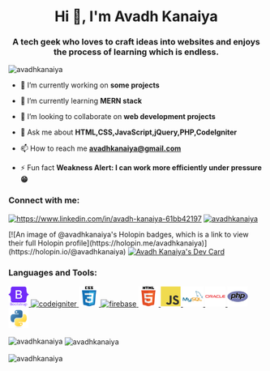 <h1 align="center">Hi 👋, I'm Avadh Kanaiya</h1>
<h3 align="center">A tech geek who loves to craft ideas into websites and enjoys the process of learning which is endless.</h3>

<p align="left"> <img src="https://komarev.com/ghpvc/?username=avadhkanaiya&label=Profile%20views&color=0e75b6&style=flat" alt="avadhkanaiya" /> </p>

- 🔭 I’m currently working on **some projects**

- 🌱 I’m currently learning **MERN stack**

- 👯 I’m looking to collaborate on **web development projects**

- 💬 Ask me about **HTML,CSS,JavaScript,jQuery,PHP,CodeIgniter**

- 📫 How to reach me **avadhkanaiya@gmail.com**

- ⚡ Fun fact **Weakness Alert: I can work more efficiently under pressure😁**

<h3 align="left">Connect with me:</h3>
<p align="left">
<a href="https://www.linkedin.com/in/avadh-kanaiya-61bb42197" target="blank"><img align="center" src="https://raw.githubusercontent.com/rahuldkjain/github-profile-readme-generator/master/src/images/icons/Social/linked-in-alt.svg" alt="https://www.linkedin.com/in/avadh-kanaiya-61bb42197" height="30" width="40" /></a>
<a href="https://instagram.com/avadhkanaiya" target="blank"><img align="center" src="https://raw.githubusercontent.com/rahuldkjain/github-profile-readme-generator/master/src/images/icons/Social/instagram.svg" alt="avadhkanaiya" height="30" width="40" /></a>
</p>
[![An image of @avadhkanaiya's Holopin badges, which is a link to view their full Holopin profile](https://holopin.me/avadhkanaiya)](https://holopin.io/@avadhkanaiya)
<a href="https://app.daily.dev/avadhkanaiya"><img src="https://api.daily.dev/devcards/0be89072634e409690972aa115202899.png?r=iw2" width="400" alt="Avadh Kanaiya's Dev Card"/></a>
<h3 align="left">Languages and Tools:</h3>
<p align="left"> <a href="https://getbootstrap.com" target="_blank" rel="noreferrer"> <img src="https://raw.githubusercontent.com/devicons/devicon/master/icons/bootstrap/bootstrap-plain-wordmark.svg" alt="bootstrap" width="40" height="40"/> </a> <a href="https://codeigniter.com" target="_blank" rel="noreferrer"> <img src="https://cdn.worldvectorlogo.com/logos/codeigniter.svg" alt="codeigniter" width="40" height="40"/> </a> <a href="https://www.w3schools.com/css/" target="_blank" rel="noreferrer"> <img src="https://raw.githubusercontent.com/devicons/devicon/master/icons/css3/css3-original-wordmark.svg" alt="css3" width="40" height="40"/> </a> <a href="https://firebase.google.com/" target="_blank" rel="noreferrer"> <img src="https://www.vectorlogo.zone/logos/firebase/firebase-icon.svg" alt="firebase" width="40" height="40"/> </a> <a href="https://www.w3.org/html/" target="_blank" rel="noreferrer"> <img src="https://raw.githubusercontent.com/devicons/devicon/master/icons/html5/html5-original-wordmark.svg" alt="html5" width="40" height="40"/> </a> <a href="https://developer.mozilla.org/en-US/docs/Web/JavaScript" target="_blank" rel="noreferrer"> <img src="https://raw.githubusercontent.com/devicons/devicon/master/icons/javascript/javascript-original.svg" alt="javascript" width="40" height="40"/> </a> <a href="https://www.mysql.com/" target="_blank" rel="noreferrer"> <img src="https://raw.githubusercontent.com/devicons/devicon/master/icons/mysql/mysql-original-wordmark.svg" alt="mysql" width="40" height="40"/> </a> <a href="https://www.oracle.com/" target="_blank" rel="noreferrer"> <img src="https://raw.githubusercontent.com/devicons/devicon/master/icons/oracle/oracle-original.svg" alt="oracle" width="40" height="40"/> </a> <a href="https://www.php.net" target="_blank" rel="noreferrer"> <img src="https://raw.githubusercontent.com/devicons/devicon/master/icons/php/php-original.svg" alt="php" width="40" height="40"/> </a> <a href="https://www.python.org" target="_blank" rel="noreferrer"> <img src="https://raw.githubusercontent.com/devicons/devicon/master/icons/python/python-original.svg" alt="python" width="40" height="40"/> </a> </p>

<p><img align="left" src="https://github-readme-stats.vercel.app/api/top-langs?username=avadhkanaiya&show_icons=true&locale=en&layout=compact" alt="avadhkanaiya" /></p>

<p>&nbsp;<img align="center" src="https://github-readme-stats.vercel.app/api?username=avadhkanaiya&show_icons=true&text_color=ffffff&locale=en" alt="avadhkanaiya" /></p>

<p><img align="center" src="https://github-readme-streak-stats.herokuapp.com/?user=avadhkanaiya&" alt="avadhkanaiya" /></p>
